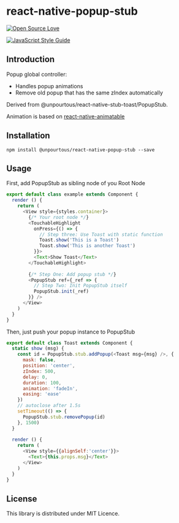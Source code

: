 # react-native-popup-stub

[![Open Source Love](https://badges.frapsoft.com/os/mit/mit.svg?v=102)](https://github.com/ellerbrock/open-source-badge/)

[![JavaScript Style Guide](https://img.shields.io/badge/code_style-standard-brightgreen.svg)](https://standardjs.com)
  
## Introduction 
Popup global controller:

- Handles popup animations
- Remove old popup that has the same zIndex automatically

Derived from @unpourtous/react-native-stub-toast/PopupStub.

Animation is based on [react-native-animatable](https://github.com/oblador/react-native-animatable)

## Installation 
```
npm install @unpourtous/react-native-popup-stub --save
```

## Usage
First, add PopupStub as sibling node of you Root Node
``` js
export default class example extends Component {
  render () {
    return (
      <View style={styles.container}>
        {/* Your root node */} 
        <TouchableHighlight
          onPress={() => {
            // Step three: Use Toast with static function
            Toast.show('This is a Toast')
            Toast.show('This is another Toast')
          }}>
          <Text>Show Toast</Text>
        </TouchableHighlight>
        
        {/* Step One: Add popup stub */} 
        <PopupStub ref={_ref => {
          // Step Two: Init PopupStub itself
          PopupStub.init(_ref)
        }} />
      </View>
    )
  }
}
```

Then, just push your popup instance to PopupStub
```js
export default class Toast extends Component {
  static show (msg) {
    const id = PopupStub.stub.addPopup(<Toast msg={msg} />, {
      mask: false,
      position: 'center',
      zIndex: 500,
      delay: 0,
      duration: 100,
      animation: 'fadeIn',
      easing: 'ease'
    })
    // autoclose after 1.5s
    setTimeout(() => {
      PopupStub.stub.removePopup(id)
    }, 1500)
  }
  
  render () {
    return (
      <View style={{alignSelf:'center'}}>
        <Text>{this.props.msg}</Text>
      </View>
    )
  }
}
```

## License
This library is distributed under MIT Licence.
